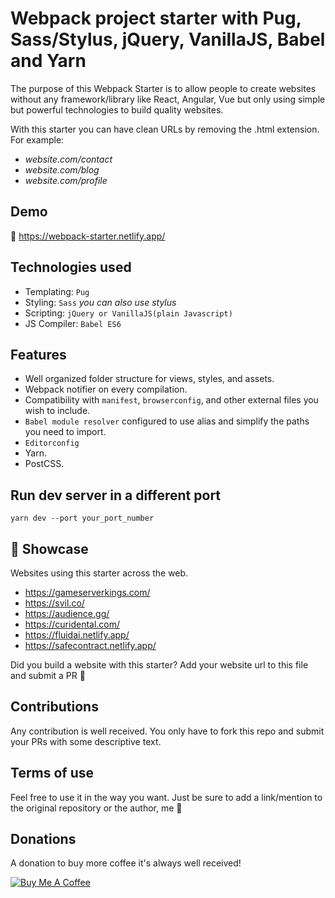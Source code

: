 Webpack project starter with Pug, Sass/Stylus, jQuery, VanillaJS, Babel and Yarn
===================

The purpose of this Webpack Starter is to allow people to create websites without any framework/library like React, Angular, Vue but only using simple but powerful technologies to build quality websites.

With this starter you can have clean URLs by removing the .html extension. For example:

- *website.com/contact*
- *website.com/blog*
- *website.com/profile*

## Demo

🔗 https://webpack-starter.netlify.app/

## Technologies used

- Templating: `Pug`
- Styling: `Sass` *you can also use stylus*
- Scripting: `jQuery or VanillaJS(plain Javascript)`
- JS Compiler: `Babel ES6`

## Features

- Well organized folder structure for views, styles, and assets.
- Webpack notifier on every compilation.
- Compatibility with `manifest`, `browserconfig`, and other external files you wish to include.
- `Babel module resolver` configured to use alias and simplify the paths you need to import.
- `Editorconfig`
- Yarn.
- PostCSS.

## Run dev server in a different port
```
yarn dev --port your_port_number
```

## 🌠 Showcase
Websites using this starter across the web.
- https://gameserverkings.com/
- https://svil.co/
- https://audience.gg/
- https://curidental.com/
- https://fluidai.netlify.app/
- https://safecontract.netlify.app/

Did you build a website with this starter? Add your website url to this file and submit a PR 🙂

## Contributions

Any contribution is well received. You only have to fork this repo and submit your PRs with some descriptive text.

## Terms of use

Feel free to use it in the way you want. Just be sure to add a link/mention to the original repository or the author, me 🙂

## Donations

A donation to buy more coffee it's always well received!

<a href="https://www.buymeacoffee.com/edgardo" target="_blank"><img src="https://www.buymeacoffee.com/assets/img/custom_images/orange_img.png" alt="Buy Me A Coffee" style="height: auto !important;width: auto !important;" ></a>
